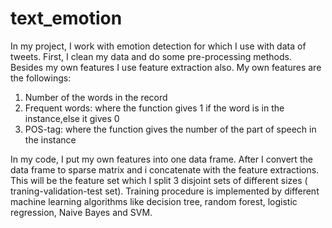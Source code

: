 # text_emotion
In my project, I work with emotion detection for which I use with data of tweets. First, I clean my data and do some pre-processing methods.  Besides my own features I use feature extraction also. My own features are the followings:
  1.	Number of the words in the record
  2.	Frequent words: where the function gives 1 if the word is in the instance,else it gives 0
  3.	POS-tag: where the function gives the number of the part of speech in the instance

In my code, I put my own features into one data frame. After I convert the data frame to sparse matrix and i concatenate with the feature extractions. This will be the feature set which I split 3 disjoint sets of different sizes ( traning-validation-test set). Training procedure is implemented by different machine learning algorithms like decision tree, random forest, logistic regression, Naive Bayes and SVM. 
